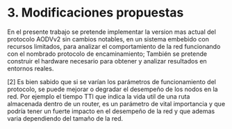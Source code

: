 # 3. Modificaciones propuestas

En el presente trabajo se pretende implementar la version mas actual del protocolo AODVv2 sin cambios notables, en un sistema embebido con recursos limitados, para analizar el comportamiento de la red funcionando con el nombrado protocolo de encaminamiento; También se pretende construir el hardware necesario para obtener y analizar resultados en entornos reales.

[2] Es bien sabido que si se varían los parámetros de funcionamiento del protocolo, se puede mejorar o degradar el desempeño de los nodos en la red. Por ejemplo el tiempo TTl que indica la vida util de una ruta almacenada dentro de un router, es un parámetro de vital importancia y que podría tener un fuerte impacto en el desempeño de la red y que ademas varia dependiendo del tamaño de la red.
